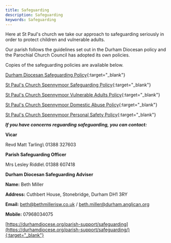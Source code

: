 ```yaml
---
title: Safeguarding
description: Safeguarding
keywords: Safeguarding
---
```

Here at St Paul's church we take our approach to safeguarding seriously in order to protect children and vulnerable adults. 

Our parish follows the guidelines set out in the Durham Diocesan policy and the Parochial Church Council has adopted its own policies.

Copies of the safeguarding policies are available below.

[Durham Diocesan Safeguarding Policy](https://durhamdiocese.org/parish-support/safeguarding/safeguarding-documents-and-policies/){:target="_blank"}

[St Paul's Church Spennymoor Safeguarding Policy](https://www.dropbox.com/s/fttkepg70toqm3f/St%20Paul%27s%20Parish%20Safeguarding%20Policy.pdf?dl=0){:target="_blank"}

[St Paul's Church Spennymoor Vulnerable Adults Policy](https://www.dropbox.com/s/mz8htn3gz95xghe/St%20Paul%27s%20Vulnerable%20Adults%20Policy.pdf?dl=0){:target="_blank"}

[St Paul's Church Spennymoor Domestic Abuse Policy](https://www.dropbox.com/s/ti6geusj652qzo1/St%20Paul%27s%20Domestic%20Abuse%20policy.pdf?dl=0){:target="_blank"}

[St Paul's Church Spennymoor Personal Safety Policy](https://www.dropbox.com/s/bcy9hbhtp65lb1e/St%20Paul%27s%20Personal%20safety%202021.pdf?dl=0){:target="_blank"}

**_If you have concerns reguarding safeguarding, you can contact:_**

**Vicar**

Revd Matt Tarling\\
01388 327603

**Parish Safeguarding Officer**

Mrs Lesley Riddle\\
01388 607418

**Durham Diocesan Safeguarding Adviser**

**Name:** Beth Miller

**Address:** Cuthbert House, Stonebridge, Durham DH1 3RY

**Email:** beth@bethmillerisw.co.uk / beth.miller@durham.anglican.org

**Mobile:** 07968034075

[https://durhamdiocese.org/parish-support/safeguarding](https://durhamdiocese.org/parish-support/safeguarding/){:target="_blank"}
